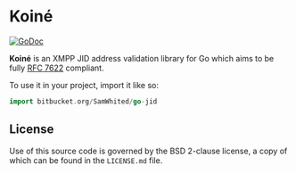 # Koiné

[![GoDoc](https://godoc.org/bitbucket.org/SamWhited/go-jid?status.svg)](https://godoc.org/bitbucket.org/SamWhited/go-jid)

**Koiné** is an XMPP JID address validation library for Go which aims to be
fully [RFC 7622][rfc7622] compliant.

To use it in your project, import it like so:

```go
import bitbucket.org/SamWhited/go-jid
```

## License

Use of this source code is governed by the BSD 2-clause license, a copy of
which can be found in the `LICENSE.md` file.

[rfc7622]: https://www.rfc-editor.org/rfc/rfc7622.txt
